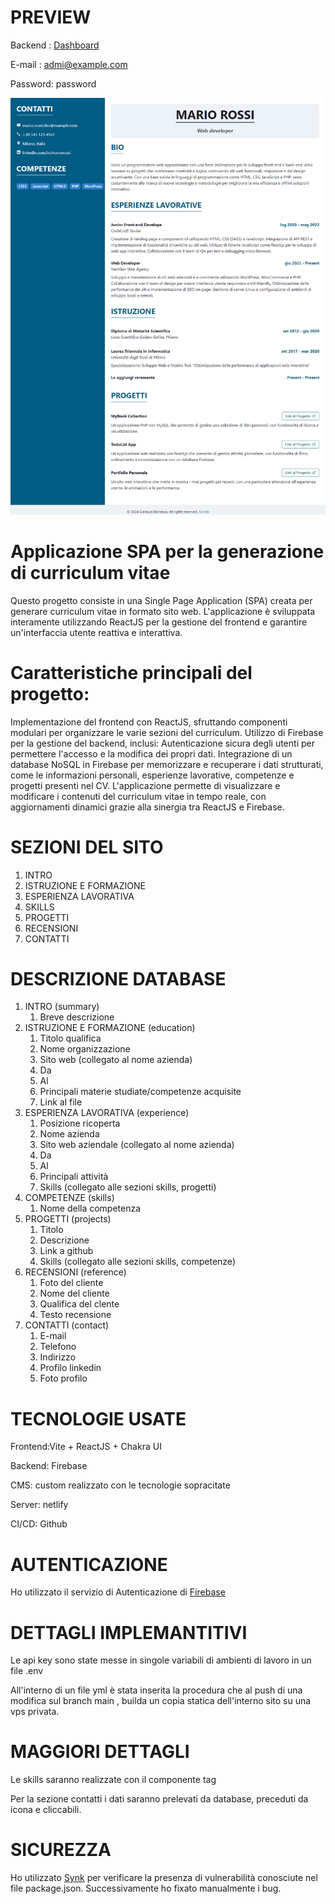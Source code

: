# PREVIEW

Backend : [Dashboard](https://cv-gen-app-preview.netlify.app/admin)

E-mail : admi@example.com

Password: password

![Preview](https://github.com/giaba90/cv-gen-app/blob/main/preview.jpg "Preview")


# Applicazione SPA per la generazione di curriculum vitae

Questo progetto consiste in una Single Page Application (SPA) creata per generare curriculum vitae in formato sito web. L'applicazione è sviluppata interamente utilizzando ReactJS per la gestione del frontend e garantire un'interfaccia utente reattiva e interattiva.

# Caratteristiche principali del progetto:
Implementazione del frontend con ReactJS, sfruttando componenti modulari per organizzare le varie sezioni del curriculum.
Utilizzo di Firebase per la gestione del backend, inclusi:
Autenticazione sicura degli utenti per permettere l'accesso e la modifica dei propri dati.
Integrazione di un database NoSQL in Firebase per memorizzare e recuperare i dati strutturati, come le informazioni personali, esperienze lavorative, competenze e progetti presenti nel CV.
L'applicazione permette di visualizzare e modificare i contenuti del curriculum vitae in tempo reale, con aggiornamenti dinamici grazie alla sinergia tra ReactJS e Firebase.

# SEZIONI DEL SITO

1. INTRO
2. ISTRUZIONE E FORMAZIONE
3. ESPERIENZA LAVORATIVA
4. SKILLS
5. PROGETTI
6. RECENSIONI
7. CONTATTI

# DESCRIZIONE DATABASE

1. INTRO (summary)
   1. Breve descrizione
2. ISTRUZIONE E FORMAZIONE (education)
   1. Titolo qualifica
   2. Nome organizzazione
   3. Sito web (collegato al nome azienda)
   4. Da
   5. Al
   6. Principali materie studiate/competenze acquisite
   7. Link al file
3. ESPERIENZA LAVORATIVA (experience)
   1. Posizione ricoperta
   2. Nome azienda
   3. Sito web aziendale (collegato al nome azienda)
   4. Da
   5. Al
   6. Principali attività
   7. Skills (collegato alle sezioni skills, progetti)
4. COMPETENZE (skills)
   1. Nome della competenza
5. PROGETTI (projects)
   1. Titolo
   2. Descrizione
   3. Link a github
   4. Skills (collegato alle sezioni skills, competenze)
6. RECENSIONI (reference)
   1. Foto del cliente
   2. Nome del cliente
   3. Qualifica del clente
   4. Testo recensione
7. CONTATTI (contact)
   1. E-mail
   2. Telefono
   3. Indirizzo
   4. Profilo linkedin
   5. Foto profilo

# TECNOLOGIE USATE

Frontend:Vite + ReactJS + Chakra UI

Backend: Firebase

CMS: custom realizzato con le tecnologie sopracitate

Server: netlify

CI/CD: Github

# AUTENTICAZIONE

Ho utilizzato il servizio di Autenticazione di [Firebase](https://firebase.google.com/docs/auth?hl=it)

# DETTAGLI IMPLEMANTITIVI

Le api key sono state messe in singole variabili di ambienti di lavoro in un file .env

All'interno di un file yml è stata inserita la procedura che al push di una modifica sul branch main , builda un copia statica dell'interno sito su una vps privata.

# MAGGIORI DETTAGLI

Le skills saranno realizzate con il componente tag

Per la sezione contatti i dati saranno prelevati da database, preceduti da icona e cliccabili.

# SICUREZZA

Ho utilizzato [Synk](https://snyk.io/) per verificare la presenza di vulnerabilità conosciute nel file package.json.
Successivamente ho fixato manualmente i bug.
